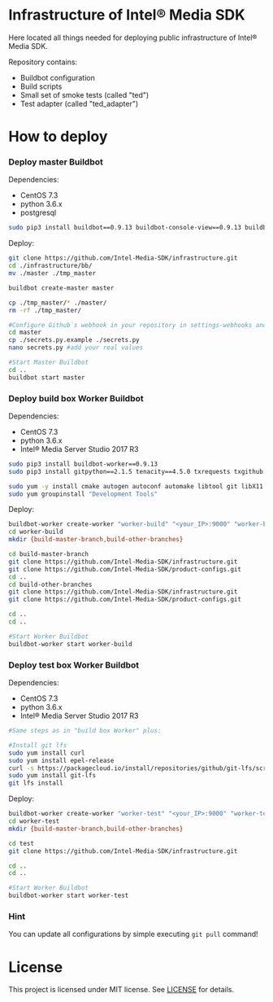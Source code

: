 # Infrastructure of Intel® Media SDK
Here located all things needed for deploying public infrastructure of Intel® Media SDK.  
  
Repository contains:  
- Buildbot configuration
- Build scripts
- Small set of smoke tests (called "ted")
- Test adapter (called "ted_adapter")


# How to deploy
### Deploy master Buildbot
Dependencies:
- CentOS 7.3
- python 3.6.x
- postgresql
```bash
sudo pip3 install buildbot==0.9.13 buildbot-console-view==0.9.13 buildbot-waterfall-view==0.9.13 buildbot-grid-view==0.9.13 buildbot-www==0.9.13
```

Deploy:
```bash
git clone https://github.com/Intel-Media-SDK/infrastructure.git
cd ./infrastructure/bb/
mv ./master ./tmp_master

buildbot create-master master

cp ./tmp_master/* ./master/
rm -rf ./tmp_master/

#Configure Github`s webhook in your repository in settings-webhooks and create Github`s token
cd master
cp ./secrets.py.example ./secrets.py
nano secrets.py #add your real values

#Start Master Buildbot
cd ..
buildbot start master

```
### Deploy build box Worker Buildbot
Dependencies:
- CentOS 7.3
- python 3.6.x
- Intel® Media Server Studio 2017 R3
```bash
sudo pip3 install buildbot-worker==0.9.13
sudo pip3 install gitpython==2.1.5 tenacity==4.5.0 txrequests txgithub service_identity

sudo yum -y install cmake autogen autoconf automake libtool git libX11 libXext-devel libX11-devel libXext libXfixes libXfixes-devel libdrm-devel mesa-dri-drivers libGL libGL-devel numactl-devel numad
sudo yum groupinstall "Development Tools"
```
Deploy:
```bash
buildbot-worker create-worker "worker-build" "<your_IP>:9000" "worker-build" "pass"
cd worker-build
mkdir {build-master-branch,build-other-branches}

cd build-master-branch
git clone https://github.com/Intel-Media-SDK/infrastructure.git
git clone https://github.com/Intel-Media-SDK/product-configs.git
cd ..
cd build-other-branches
git clone https://github.com/Intel-Media-SDK/infrastructure.git
git clone https://github.com/Intel-Media-SDK/product-configs.git

cd ..
cd ..

#Start Worker Buildbot
buildbot-worker start worker-build

```

### Deploy test box Worker Buildbot
Dependencies:
- CentOS 7.3
- python 3.6.x
- Intel® Media Server Studio 2017 R3
```bash
#Same steps as in "build box Worker" plus:

#Install git lfs
sudo yum install curl
sudo yum install epel-release
curl -s https://packagecloud.io/install/repositories/github/git-lfs/script.rpm.sh | sudo bash
sudo yum install git-lfs
git lfs install
```

Deploy:
```bash
buildbot-worker create-worker "worker-test" "<your_IP>:9000" "worker-test" "pass"
cd worker-test
mkdir {build-master-branch,build-other-branches}

cd test
git clone https://github.com/Intel-Media-SDK/infrastructure.git

cd ..
cd ..

#Start Worker Buildbot
buildbot-worker start worker-test
```

### Hint
You can update all configurations by simple executing `git pull` command!


# License
This project is licensed under MIT license. See [LICENSE](./LICENSE) for details.
